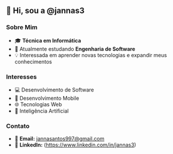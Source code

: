 ## 👋 Hi, sou a @jannas3

### Sobre Mim
- 🎓 **Técnica em Informática**
- 🌱 Atualmente estudando **Engenharia de Software**
- 💡 Interessada em aprender novas tecnologias e expandir meus conhecimentos

### Interesses
- 💻 Desenvolvimento de Software
- 📱 Desenvolvimento Mobile
- 🌐 Tecnologias Web
- 🤖 Inteligência Artificial

### Contato
- 📧 **Email:** [jannasantos997@gmail.com](mailto:jannasantos997@gmail.com)
- 💼 **LinkedIn:** (https://www.linkedin.com/in/jannas3) 



